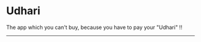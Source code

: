 # Udhari


The app which you can't buy, because you have to pay your "Udhari" !!

---------------------------------------------------------------------
